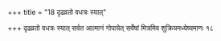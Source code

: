 +++
title = "18 दृढव्रतो वधत्रः स्यात्"

+++
दृढव्रतो वधत्रः स्यात् सर्वत आत्मानं गोपायेत् सर्वेषां मित्रमिव शुक्रियमध्येष्यमाणः १८